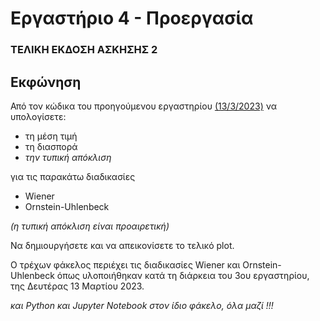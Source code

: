 # Εργαστήριο 4 - Προεργασία

### ΤΕΛΙΚΗ ΕΚΔΟΣΗ ΑΣΚΗΣΗΣ 2

## Εκφώνηση

Από τον κώδικα του προηγούμενου εργαστηρίου [(13/3/2023)](https://github.com/p19pago/stochastic-data-analysis-2023/tree/main/Labs/Lab3) να υπολογίσετε:

- τη μέση τιμή
- τη διασπορά
- *την τυπική απόκλιση*

για τις παρακάτω διαδικασίες

- Wiener
- Ornstein-Uhlenbeck

*(η τυπική απόκλιση είναι προαιρετική)*

Να δημιουργήσετε και να απεικονίσετε το τελικό plot.

Ο τρέχων φάκελος περιέχει τις διαδικασίες Wiener και Ornstein-Uhlenbeck όπως υλοποιήθηκαν κατά τη διάρκεια του 3ου εργαστηρίου, της Δευτέρας 13 Μαρτίου 2023.

*και Python και Jupyter Notebook στον ίδιο φάκελο, όλα μαζί !!!*
